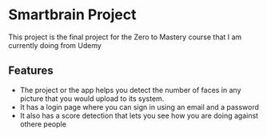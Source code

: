 # Smartbrain Project

This project is the final project for the Zero to Mastery course that I am currently doing from Udemy

## Features

- The project or the app helps you detect the number of faces in any picture that you would upload to its system.
- It has a login page where you can sign in using an email and a password
- It also has a score detection that lets you see how you are doing against othere people
